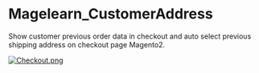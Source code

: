 # Magelearn_CustomerAddress
Show customer previous order data in checkout and auto select previous shipping address on checkout page Magento2.

[![Checkout.png](https://i.postimg.cc/qM7rWMpR/Checkout.png)](https://postimg.cc/qgWW3rhV)
